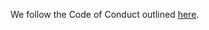 We follow the Code of Conduct outlined [here](https://github.qualcomm.com/OSDO/OpenSourceRepositoryGuidelines/blob/main/CODE-OF-CONDUCT.md).  